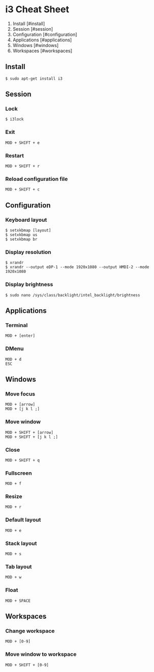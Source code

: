 # i3 Cheat Sheet

1. Install [#install]
2. Session [#session]
3. Configuration [#configuration]
4. Applications [#applications]
4. Windows [#windows]
5. Workspaces [#workspaces]

## Install
    $ sudo apt-get install i3

## Session

### Lock
    $ i3lock

### Exit
    MOD + SHIFT + e
    
### Restart
    MOD + SHIFT + r
    
### Reload configuration file
    MOD + SHIFT + c

## Configuration

### Keyboard layout
    $ setxkbmap [layout]
    $ setxkbmap us
    $ setxkbmap br
    
### Display resolution
    $ xrandr
    $ xrandr --output eDP-1 --mode 1920x1080 --output HMDI-2 --mode 1920x1080
    
### Display brightness
    $ sudo nano /sys/class/backlight/intel_backlight/brightness
    
## Applications

### Terminal
    MOD + [enter]
    
### DMenu
    MOD + d
    ESC
    
## Windows

### Move focus
    MOD + [arrow]
    MOD + [j k l ;]
    
### Move window
    MOD + SHIFT + [arrow]
    MOD + SHIFT + [j k l ;]
    
### Close
    MOD + SHIFT + q

### Fullscreen
    MOD + f
    
### Resize
    MOD + r
    
### Default layout
    MOD + e

### Stack layout
    MOD + s

### Tab layout
    MOD + w
    
### Float
    MOD + SPACE
    
## Workspaces

### Change workspace
    MOD + [0-9]

### Move window to workspace
    MOD + SHIFT + [0-9]
